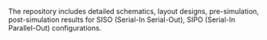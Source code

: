 
The repository includes detailed schematics, layout designs, pre-simulation, post-simulation results for SISO (Serial-In Serial-Out), SIPO (Serial-In Parallel-Out) configurations.
